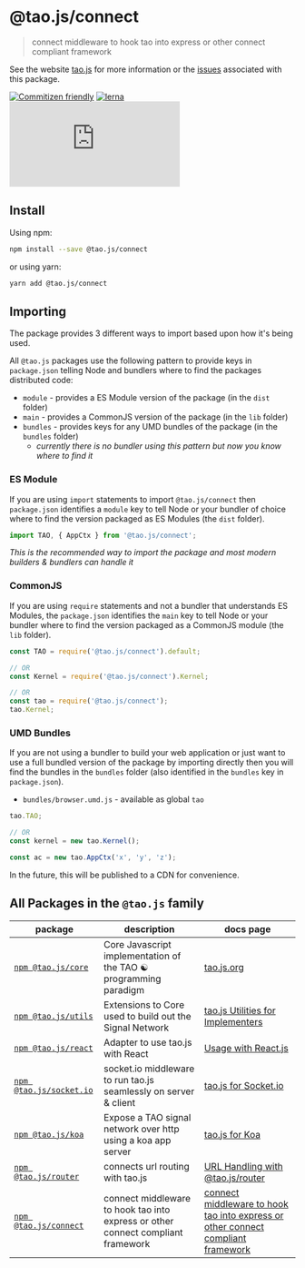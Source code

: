 # @tao.js/connect

> connect middleware to hook tao into express or other connect compliant framework

See the website [tao.js](tao.js.org) for more information or the [issues](https://github.com/zzyzxlab/tao.js/issues?q=is%3Aissue+is%3Aopen+label%3A"pkg%3A+connect")
associated with this package.

[![Commitizen friendly](https://img.shields.io/badge/commitizen-friendly-brightgreen.svg)](http://commitizen.github.io/cz-cli/)
[![lerna](https://img.shields.io/badge/maintained%20with-lerna-cc00ff.svg)](https://lernajs.io/)
[![Gitter chat](https://img.shields.io/gitter/room/tao-land/tao.js?style=plastic)](https://gitter.im/tao-land/tao.js)

## Install

Using npm:

```sh
npm install --save @tao.js/connect
```

or using yarn:

```sh
yarn add @tao.js/connect
```

## Importing

The package provides 3 different ways to import based upon how it's being used.

All `@tao.js` packages use the following pattern to provide keys in `package.json`
telling Node and bundlers where to find the packages distributed code:

- `module` - provides a ES Module version of the package (in the `dist` folder)
- `main` - provides a CommonJS version of the package (in the `lib` folder)
- `bundles` - provides keys for any UMD bundles of the package (in the `bundles` folder)
  - _currently there is no bundler using this pattern but now you know where to find it_

### ES Module

If you are using `import` statements to import `@tao.js/connect` then `package.json` identifies
a `module` key to tell Node or your bundler of choice where to find the version packaged as
ES Modules (the `dist` folder).

```javascript
import TAO, { AppCtx } from '@tao.js/connect';
```

_This is the recommended way to import the package and most modern builders & bundlers can
handle it_

### CommonJS

If you are using `require` statements and not a bundler that understands ES Modules, the
`package.json` identifies the `main` key to tell Node or your bundler where to find the version
packaged as a CommonJS module (the `lib` folder).

```javascript
const TAO = require('@tao.js/connect').default;

// OR
const Kernel = require('@tao.js/connect').Kernel;

// OR
const tao = require('@tao.js/connect');
tao.Kernel;
```

### UMD Bundles

If you are not using a bundler to build your web application or just want to use a full
bundled version of the package by importing directly then you will
find the bundles in the `bundles` folder (also identified in the `bundles` key in `package.json`).

- `bundles/browser.umd.js` - available as global `tao`

```javascript
tao.TAO;

// OR
const kernel = new tao.Kernel();

const ac = new tao.AppCtx('x', 'y', 'z');
```

In the future, this will be published to a CDN for convenience.

## All Packages in the `@tao.js` family

| package                                                                    | description                                                                      | docs page                                                                                                       |
| -------------------------------------------------------------------------- | -------------------------------------------------------------------------------- | --------------------------------------------------------------------------------------------------------------- |
| [`npm @tao.js/core`](https://www.npmjs.com/package/@tao.js/core)           | Core Javascript implementation of the TAO ☯ programming paradigm                 | [tao.js.org](https://tao.js.org)                                                                                |
| [`npm @tao.js/utils`](https://www.npmjs.com/package/@tao.js/utils)         | Extensions to Core used to build out the Signal Network                          | [tao.js Utilities for Implementers](https://tao.js.org/implementers/)                                           |
| [`npm @tao.js/react`](https://www.npmjs.com/package/@tao.js/react)         | Adapter to use tao.js with React                                                 | [Usage with React.js](https://tao.js.org/client-react/)                                                         |
| [`npm @tao.js/socket.io`](https://www.npmjs.com/package/@tao.js/socket.io) | socket.io middleware to run tao.js seamlessly on server & client                 | [tao.js for Socket.io](https://tao.js.org/server-side/socket-io.html)                                           |
| [`npm @tao.js/koa`](https://www.npmjs.com/package/@tao.js/koa)             | Expose a TAO signal network over http using a koa app server                     | [tao.js for Koa](https://tao.js.org/server-side/koa.html)                                                       |
| [`npm @tao.js/router`](https://www.npmjs.com/package/@tao.js/router)       | connects url routing with tao.js                                                 | [URL Handling with @tao.js/router](https://tao.js.org/router/)                                                  |
| [`npm @tao.js/connect`](https://www.npmjs.com/package/@tao.js/connect)     | connect middleware to hook tao into express or other connect compliant framework | [connect middleware to hook tao into express or other connect compliant framework](https://tao.js.org/connect/) |
